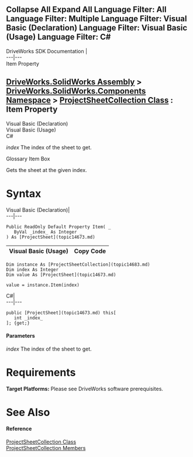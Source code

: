 Collapse All Expand All Language Filter: All  Language Filter: Multiple  Language Filter: Visual Basic (Declaration) Language Filter: Visual Basic (Usage) Language Filter: C#  
---  
DriveWorks SDK Documentation  |   
---|---  
Item Property   
  
[DriveWorks.SolidWorks Assembly](topic13342.md) > [DriveWorks.SolidWorks.Components Namespace](topic13925.md) > [ProjectSheetCollection Class](topic14683.md) : Item Property  
---  
  
Visual Basic (Declaration)    
Visual Basic (Usage)    
C# 

_index_
    The index of the sheet to get.

Glossary Item Box

Gets the sheet at the given index. 

# Syntax

Visual Basic (Declaration)|   
---|---  
      
    
    Public ReadOnly Default Property Item( _
       ByVal _index_ As Integer _
    ) As [ProjectSheet](topic14673.md)  
  
Visual Basic (Usage)| Copy Code  
---|---  
      
    
    Dim instance As [ProjectSheetCollection](topic14683.md)
    Dim index As Integer
    Dim value As [ProjectSheet](topic14673.md)
     
    value = instance.Item(index)  
  
C#|   
---|---  
      
    
    public [ProjectSheet](topic14673.md) this[ 
       int _index_
    ]; {get;}  
  
#### Parameters

 _index_
    The index of the sheet to get.

# Requirements

**Target Platforms:** Please see DriveWorks software prerequisites.

# See Also

#### Reference

[ProjectSheetCollection Class](topic14683.md)   
[ProjectSheetCollection Members](topic14684.md)


